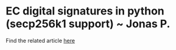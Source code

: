 # EC digital signatures in python (secp256k1 support) ~ Jonas P.
Find the related article [here](https://medium.com/casperblockchain/elliptic-curve-digital-signatures-1-4a5874c8d372)
